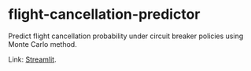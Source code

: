 # flight-cancellation-predictor
Predict flight cancellation probability under circuit breaker policies using Monte Carlo method.

Link: [Streamlit](https://share.streamlit.io/yuanx749/flight-cancellation-predictor/main/flight_st.py).
